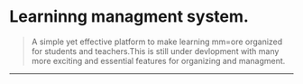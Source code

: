 # Learninng managment system.
>A simple yet effective platform to make learning mm=ore organized for students and teachers.This is still under devlopment with many more exciting and essential features for organizing and managment.
---
